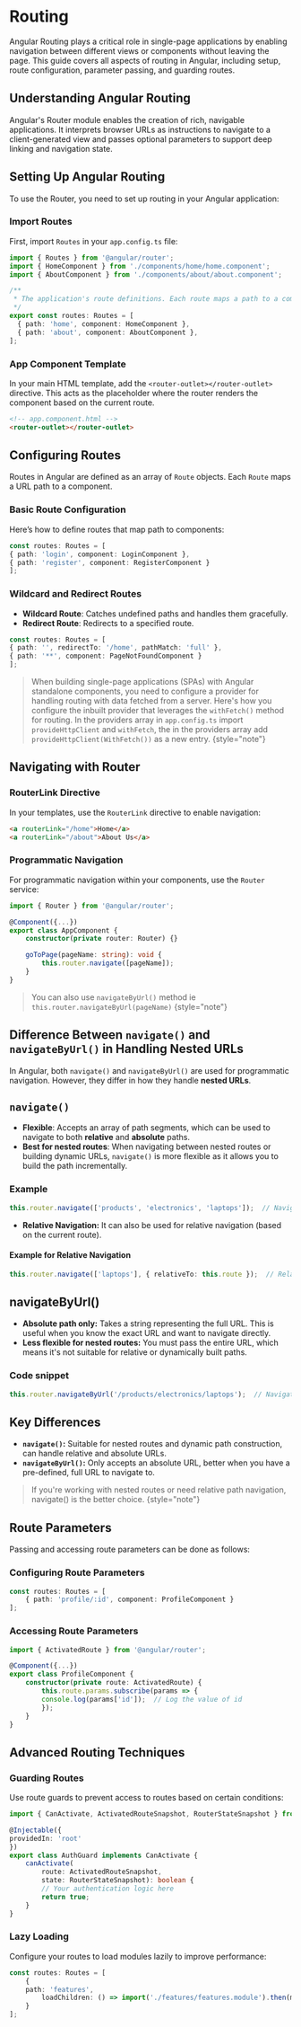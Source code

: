 # Routing

Angular Routing plays a critical role in single-page applications by enabling navigation between different views or components without leaving the page. This guide covers all aspects of routing in Angular, including setup, route configuration, parameter passing, and guarding routes.

## Understanding Angular Routing

Angular's Router module enables the creation of rich, navigable applications. It interprets browser URLs as instructions to navigate to a client-generated view and passes optional parameters to support deep linking and navigation state.

## Setting Up Angular Routing

To use the Router, you need to set up routing in your Angular application:

### Import Routes
First, import `Routes` in your `app.config.ts` file:

```typescript
import { Routes } from '@angular/router';
import { HomeComponent } from './components/home/home.component';
import { AboutComponent } from './components/about/about.component';

/**
 * The application's route definitions. Each route maps a path to a component.
 */
export const routes: Routes = [
  { path: 'home', component: HomeComponent },
  { path: 'about', component: AboutComponent },
];

```

### App Component Template
In your main HTML template, add the `<router-outlet></router-outlet>` directive. This acts as the placeholder where the router renders the component based on the current route.

```html
<!-- app.component.html -->
<router-outlet></router-outlet>
```

## Configuring Routes

Routes in Angular are defined as an array of `Route` objects. Each `Route` maps a URL path to a component.

### Basic Route Configuration
Here’s how to define routes that map path to components:

```typescript
const routes: Routes = [
{ path: 'login', component: LoginComponent },
{ path: 'register', component: RegisterComponent }
];
```

### Wildcard and Redirect Routes
- **Wildcard Route**: Catches undefined paths and handles them gracefully.
- **Redirect Route**: Redirects to a specified route.

```typescript
const routes: Routes = [
{ path: '', redirectTo: '/home', pathMatch: 'full' },
{ path: '**', component: PageNotFoundComponent }
];
```
>When building single-page applications (SPAs) with Angular standalone components, you need to configure a provider for handling routing with data fetched from a server. Here's how you configure the inbuilt provider that leverages the `withFetch()` method for routing. In the providers array in `app.config.ts` import `provideHttpClient` and `withFetch`, the in the providers array add `provideHttpClient(WithFetch())` as a new entry.
{style="note"}
## Navigating with Router

### RouterLink Directive
In your templates, use the `RouterLink` directive to enable navigation:

```html
<a routerLink="/home">Home</a>
<a routerLink="/about">About Us</a>
```

### Programmatic Navigation
For programmatic navigation within your components, use the `Router` service:

```typescript
import { Router } from '@angular/router';

@Component({...})
export class AppComponent {
    constructor(private router: Router) {}

    goToPage(pageName: string): void {
        this.router.navigate([pageName]);
    }
}
```
> You can also use `navigateByUrl()` method ie `this.router.navigateByUrl(pageName)`
{style="note"}

## Difference Between `navigate()` and `navigateByUrl()` in Handling Nested URLs

In Angular, both `navigate()` and `navigateByUrl()` are used for programmatic navigation. However, they differ in how they handle **nested URLs**.

## `navigate()`

- **Flexible**: Accepts an array of path segments, which can be used to navigate to both **relative** and **absolute** paths.
- **Best for nested routes**: When navigating between nested routes or building dynamic URLs, `navigate()` is more flexible as it allows you to build the path incrementally.

### Example

```typescript
this.router.navigate(['products', 'electronics', 'laptops']);  // Navigates to /products/electronics/laptops
```

- **Relative Navigation:** It can also be used for relative navigation (based on the current route).

#### Example for Relative Navigation

```typescript
this.router.navigate(['laptops'], { relativeTo: this.route });  // Relative to the current route
```

## navigateByUrl()

- **Absolute path only:** Takes a string representing the full URL. This is useful when you know the exact URL and want to navigate directly.
- **Less flexible for nested routes:** You must pass the entire URL, which means it's not suitable for relative or dynamically built paths.

### Code snippet

``` typescript
this.router.navigateByUrl('/products/electronics/laptops');  // Navigates to /products/electronics/laptops
```

## Key Differences

- **`navigate()`:** Suitable for nested routes and dynamic path construction, can handle relative and absolute URLs.
- **`navigateByUrl()`:** Only accepts an absolute URL, better when you have a pre-defined, full URL to navigate to.

> If you're working with nested routes or need relative path navigation, navigate() is the better choice.
{style="note"}

## Route Parameters

Passing and accessing route parameters can be done as follows:

### Configuring Route Parameters

```typescript
const routes: Routes = [
    { path: 'profile/:id', component: ProfileComponent }
];
```

### Accessing Route Parameters

```typescript
import { ActivatedRoute } from '@angular/router';

@Component({...})
export class ProfileComponent {
    constructor(private route: ActivatedRoute) {
        this.route.params.subscribe(params => {
        console.log(params['id']);  // Log the value of id
        });
    }
}
```

## Advanced Routing Techniques

### Guarding Routes
Use route guards to prevent access to routes based on certain conditions:

```typescript
import { CanActivate, ActivatedRouteSnapshot, RouterStateSnapshot } from '@angular/router';

@Injectable({
providedIn: 'root'
})
export class AuthGuard implements CanActivate {
    canActivate(
        route: ActivatedRouteSnapshot,
        state: RouterStateSnapshot): boolean {
        // Your authentication logic here
        return true;
    }
}
```

### Lazy Loading
Configure your routes to load modules lazily to improve performance:

```typescript
const routes: Routes = [
    {
    path: 'features',
        loadChildren: () => import('./features/features.module').then(m => m.FeaturesModule)
    }
];
```